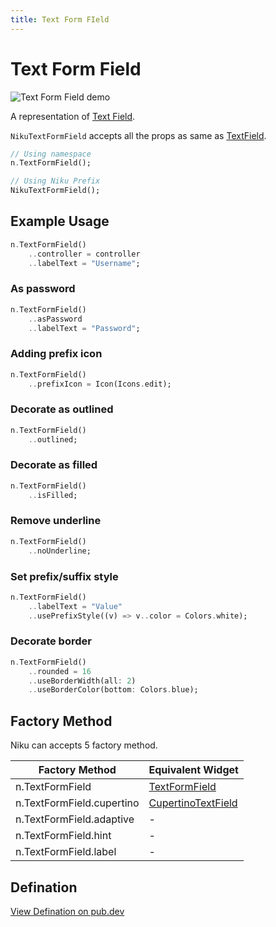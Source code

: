 ```yaml
---
title: Text Form FIeld
---
```

# Text Form Field
![Text Form Field demo](/widgets/text-form-field.png)

A representation of [Text Field](https://material.io/components/text-fields).

`NikuTextFormField` accepts all the props as same as [TextField](https://api.flutter.dev/flutter/material/TextField-class.html).

```dart
// Using namespace
n.TextFormField();

// Using Niku Prefix
NikuTextFormField();
```

## Example Usage
```dart
n.TextFormField()
    ..controller = controller
    ..labelText = "Username";
```

### As password
```dart
n.TextFormField()
    ..asPassword
    ..labelText = "Password";
```

### Adding prefix icon
```dart
n.TextFormField()
    ..prefixIcon = Icon(Icons.edit);
```

### Decorate as outlined
```dart
n.TextFormField()
    ..outlined;
```

### Decorate as filled
```dart
n.TextFormField()
    ..isFilled;
```

### Remove underline
```dart
n.TextFormField()
    ..noUnderline;
```

### Set prefix/suffix style
```dart
n.TextFormField()
    ..labelText = "Value"
    ..usePrefixStyle((v) => v..color = Colors.white);
```

### Decorate border
```dart
n.TextFormField()   
    ..rounded = 16
    ..useBorderWidth(all: 2)
    ..useBorderColor(bottom: Colors.blue);
```

## Factory Method
Niku can accepts 5 factory method.

| Factory Method            | Equivalent Widget   |
|---------------------------|---------------------|
| n.TextFormField           | [TextFormField](https://api.flutter.dev/flutter/material/TextFormField/TextFormField.html) |
| n.TextFormField.cupertino | [CupertinoTextField](https://api.flutter.dev/flutter/cupertino/CupertinoTextField-class.html) |
| n.TextFormField.adaptive  | - |
| n.TextFormField.hint      | - |
| n.TextFormField.label     | - |

## Defination
[View Defination on pub.dev](https://pub.dev/documentation/niku/latest/widget_textFormField/NikuTextFormField-class.html)
